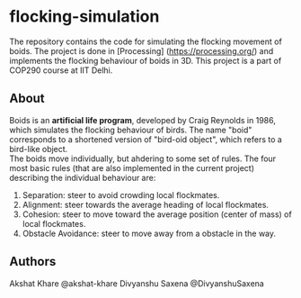 # flocking-simulation
The repository contains the code for simulating the flocking movement of boids. The project is done in [Processing] (https://processing.org/) and implements the flocking behaviour of boids in 3D. This project is a part of COP290 course at IIT Delhi.

## About
Boids is an **artificial life program**, developed by Craig Reynolds in 1986, which simulates the flocking behaviour of birds. The name "boid" corresponds to a shortened version of "bird-oid object", which refers to a bird-like object.  
The boids move individually, but ahdering to some set of rules. The four most basic rules (that are also implemented in the current project) describing the individual behaviour are:  
1. Separation: steer to avoid crowding local flockmates.  
2. Alignment: steer towards the average heading of local flockmates.  
3. Cohesion: steer to move toward the average position (center of mass) of local flockmates.  
4. Obstacle Avoidance: steer to move away from a obstacle in the way.  

## Authors
Akshat Khare @akshat-khare
Divyanshu Saxena @DivyanshuSaxena
